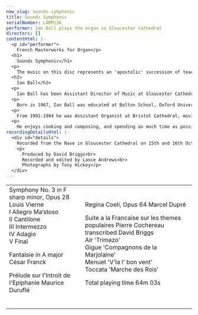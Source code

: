 ```yaml
---
new_slug: sounds-symphonic
title: Sounds Symphonic
serialNumber: LAMM126
performer: Ian Ball plays the organ in Gloucester Cathedral
directors: []
contentHtml: |-
  <p id="performer">
    French Masterworks for Organ</p>
  <h1>
    Sounds Symphonic</h1>
  <p>
    The music on this disc represents an 'apostolic' succession of teacher/pupil composers, active in Paris and spanning over a century. Each composer was a virtuoso organist, devoted to their work as liturgical improvisers: providing spontaneously crafted compositions for the ceremonies of the church. The works presented are 'symphonic' both in terms of form (the Vierne and Franck) and also in the orchestral way in which the the organ is used (Duruflé, Dupré and Cochereau - although each of these three handled more massive formal structures with consummate ease). The organ upon which they are played is unique in English cathedrals for its unashamedly French reed stops (which include 'brass' instruments in organ nomenclature), lush yet transparent foundation stops (the 'strings' of the orchestra) and its bright yet blending mixtures (which reinforce the harmonics of individual notes). The music is interpreted by Ian Ball, who grew up with the sound of Debussy, Franck and Ravel (his father being an unashamed Francophile), and who now studies every six weeks in Paris with Naji Hakim, Organiste Titulaire at the Eglise de la Sainte-Trinité, and a former pupil of Jean Langlais and Rolande Falcinelli.</p>
  <h2>
    Ian Ball</h2>
  <p>
    Ian Ball has been Assistant Director of Music at Gloucester Cathedral since September 1998. He accompanies and assists in directing the seven sung services every week, and directs the new Cathedral Youth Choir, which he founded in 1999. Ian also leads a busy schedule as a recitalist and conductor. As a solo performer he has travelled widely in Europe and the United States, where he returns in the Autumn of 2001 for a second recital tour. Ian features on nine commercial recordings, three of them as accompanist and soloist with Gloucester Cathedral Choir, and the most recent as Director of the Saint Cecilia Singers.</p>
  <p>
    Born in 1967, Ian Ball was educated at Bolton School, Oxford University and the Royal Northern College of Music. He was Organ Scholar at St Peter's College, Oxford and Manchester Cathedral, and studied with David Sanger, Peter Hurford and Gordon Stewart. He is a Fellow of the Royal College of Organists and holds the RNCM's Diploma in Advanced Performance, having won prizes in church music and interpretation. He has been a pupil of Maitre Naji Hakim for two years, studying repertoire, improvisation and composition in Paris.</p>
  <p>
    From 1991-1994 he was Assistant Organist at Bristol Cathedral, moving to be Organist at Clifton Cathedral from 1994 until his move to Gloucester. He has also worked as a schoolmaster at Chetham's School of Music, Bristol Cathedral School and Redland High School for Girls, where for five years he ran a busy choral programme, culminating in a Chamber Choir tour to Thailand in 1996.</p>
  <p>
    He enjoys cooking and composing, and spending as much time as possible with his two children, Jamie and Rebecca.</p>
recordingDetailsHtml: |-
  <div id="details">
    Recorded from the Nave in Gloucester Cathedral on 15th and 16th October 2000 by kind permission of the Dean and Chapter.
    <p>
      Produced by David Briggs<br>
      Recorded and edited by Lance Andrews<br>
      Photographs by Tony Hickey</p>
  </div>
---
```


<table class="tracktable">
  <tbody>
    <tr>
      <td class="column1">
        Symphony No. 3 in F sharp minor, Opus 28<span class="composer"> Louis Vierne</span><br>
        I Allegro Ma‘stoso<br>
        II Cantilone<br>
        III Intermezzo<br>
        IV Adagio<br>
        V Final
        <p>
          Fantaisie in A major <span class="composer">César Franck</span></p>
        <p>
          Prélude sur l'Introit de l'Epiphanie <span class="composer">Maurice Duruflé</span><br>
           </p>
      </td>
      <td class="column2">
        Regina Coeli, Opus 64 <span class="composer">Marcel Dupré</span>
        <p>
          Suite a la Francaise sur les themes populaires<span class="composer"> Pierre Cochereau</span> <span class="composer">transcribed David Briggs</span><br>
          Air 'Trimazo'<br>
          Gigue 'Compagnons de la Marjolaine'<br>
          Menuet 'V'la l' bon vent'<br>
          Toccata 'Marche des Rois'</p>
        <p>
          <span id="playingtime">Total playing time 64m 03s</span></p>
      </td>
    </tr>
  </tbody>
</table>
